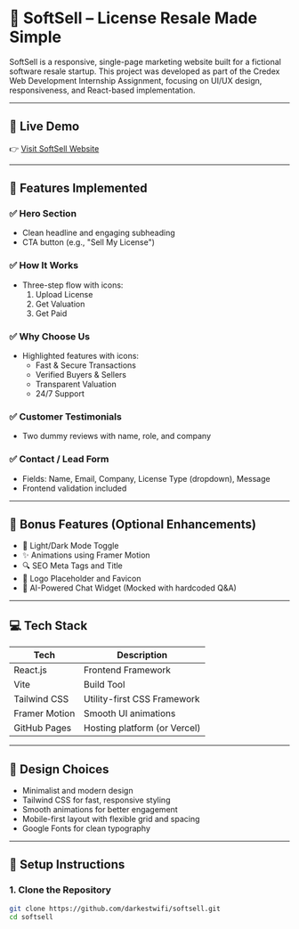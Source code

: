 # 🚀 SoftSell – License Resale Made Simple

SoftSell is a responsive, single-page marketing website built for a fictional software resale startup. This project was developed as part of the Credex Web Development Internship Assignment, focusing on UI/UX design, responsiveness, and React-based implementation.

---

## 🌟 Live Demo

👉 [Visit SoftSell Website](https://softsell-green.vercel.app/)

---

## 📌 Features Implemented

### ✅ Hero Section
- Clean headline and engaging subheading
- CTA button (e.g., "Sell My License")

### ✅ How It Works
- Three-step flow with icons:
  1. Upload License
  2. Get Valuation
  3. Get Paid

### ✅ Why Choose Us
- Highlighted features with icons:
  - Fast & Secure Transactions
  - Verified Buyers & Sellers
  - Transparent Valuation
  - 24/7 Support

### ✅ Customer Testimonials
- Two dummy reviews with name, role, and company

### ✅ Contact / Lead Form
- Fields: Name, Email, Company, License Type (dropdown), Message
- Frontend validation included

---

## 🧠 Bonus Features (Optional Enhancements)

- 🌙 Light/Dark Mode Toggle
- ✨ Animations using Framer Motion
- 🔍 SEO Meta Tags and Title
- 📛 Logo Placeholder and Favicon
- 🤖 AI-Powered Chat Widget (Mocked with hardcoded Q&A)

---

## 💻 Tech Stack

| Tech         | Description                     |
|--------------|---------------------------------|
| React.js     | Frontend Framework              |
| Vite         | Build Tool                      |
| Tailwind CSS | Utility-first CSS Framework     |
| Framer Motion| Smooth UI animations            |
| GitHub Pages | Hosting platform (or Vercel)    |

---

## 🎨 Design Choices

- Minimalist and modern design
- Tailwind CSS for fast, responsive styling
- Smooth animations for better engagement
- Mobile-first layout with flexible grid and spacing
- Google Fonts for clean typography

---

## 📄 Setup Instructions

### 1. Clone the Repository
```bash
git clone https://github.com/darkestwifi/softsell.git
cd softsell

